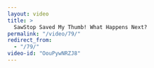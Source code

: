 ```yaml
---
layout: video
title: >
  SawStop Saved My Thumb! What Happens Next?
permalink: "/video/79/"
redirect_from:
  - "/79/"
video-id: "OouPywNRZJ8"
---
```


